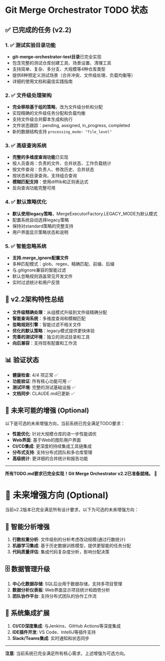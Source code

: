 # Git Merge Orchestrator TODO 状态

## ✅ 已完成的任务 (v2.2)

### 1. ✅ 测试实验目录功能
- **git-merge-orchestrator-test目录**已完全实现
- 包含完整的测试仓库创建工具、场景设置、清理工具
- 支持简单、复杂、多分支、大规模等4种仓库类型
- 提供8种预定义测试场景（合并冲突、文件级处理、负载均衡等）
- 详细的使用文档和最佳实践指南

### 2. ✅ 文件级处理架构
- **完全移除基于组的策略**，改为文件级分析和分配
- 实现精确的文件级任务分配和负载均衡
- 支持文件级合并脚本生成和执行
- 文件状态跟踪：pending, assigned, in_progress, completed
- 新的数据结构支持 `processing_mode: "file_level"`

### 3. ✅ 高级查询系统
- **完整的多维度查询功能**已实现
- 按人员查询：负责的文件、合并状态、工作负载统计
- 按文件查询：负责人、修改历史、合并状态
- 按状态和目录查询，支持组合查询
- **模糊匹配支持**：使用difflib和正则表达式
- 反向查询功能完整可用

### 4. ✅ 默认策略优化
- **默认使用legacy策略**，MergeExecutorFactory.LEGACY_MODE为默认模式
- 配置系统自动选择legacy策略
- 保持对standard策略的完整支持
- 用户界面显示策略状态和说明

### 5. ✅ 智能忽略系统
- **支持.merge_ignore配置文件**
- 多种匹配模式：glob、regex、精确匹配、前缀、后缀
- 与.gitignore兼容的智能过滤
- 默认忽略规则涵盖常见开发文件
- 实时过滤统计和用户反馈

## 🚀 v2.2架构特性总结

- **文件级精确处理**：从组模式升级到文件级精确分配
- **智能查询系统**：多维度查询和模糊匹配
- **忽略规则引擎**：智能过滤不相关文件
- **优化的默认策略**：legacy模式提供更快体验
- **完善的测试环境**：独立的测试目录和工具
- **向后兼容**：支持现有配置和工作流

## 📊 验证状态

- **健康检查**: 4/4 项正常 ✅
- **功能验证**: 所有核心功能可用 ✅
- **测试环境**: 完整的测试基础设施 ✅
- **文档同步**: CLAUDE.md已更新 ✅

## 🎯 未来可能的增强 (Optional)

以下是可选的未来增强方向，当前系统已完全满足TODO要求：

- **性能优化**: 针对大规模仓库的进一步性能调优
- **Web界面**: 基于Web的图形用户界面
- **CI/CD集成**: 更深度的持续集成工具链集成
- **分布式支持**: 支持分布式团队和多仓库管理
- **高级统计**: 更详细的合并统计和报告功能

---

**所有TODO.md要求已完全实现！Git Merge Orchestrator v2.2已准备就绪。** 🎉

# 🚀 未来增强方向 (Optional)

当前v2.2版本已完全满足所有设计要求，以下为可选的未来增强方向：

## 🧠 智能分析增强
1. **行数权重分析**: 文件级别的分析考虑改动规模(通过行数统计)
2. **机器学习集成**: 基于历史数据训练模型，提供更智能的任务分配
3. **代码质量评估**: 集成代码复杂度分析，影响分配决策

## 🗄️ 数据管理升级  
1. **中心化数据存储**: SQL后台用于数据存储，支持多项目管理
2. **数据分析仪表板**: Web界面显示项目统计和趋势分析
3. **团队协作平台**: 支持分布式团队的协作工作流

## 🔧 系统集成扩展
1. **CI/CD深度集成**: 与Jenkins、GitHub Actions等深度集成
2. **IDE插件开发**: VS Code、IntelliJ等插件支持
3. **Slack/Teams集成**: 实时通知和状态同步

---

**注意**: 当前系统已完全满足所有核心需求，上述增强为可选方向。
